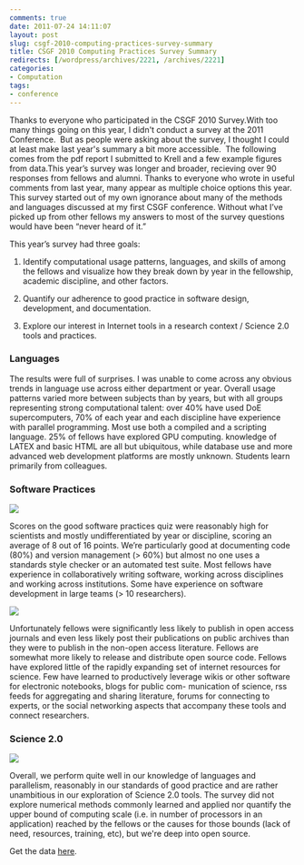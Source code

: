 ```yaml
---
comments: true
date: 2011-07-24 14:11:07
layout: post
slug: csgf-2010-computing-practices-survey-summary
title: CSGF 2010 Computing Practices Survey Summary
redirects: [/wordpress/archives/2221, /archives/2221]
categories:
- Computation
tags:
- conference
---
```


Thanks to everyone who participated in the CSGF 2010 Survey.With too many things going on this year, I didn't conduct a survey at the 2011 Conference.  But as people were asking about the survey, I thought I could at least make last year's summary a bit more accessible.  The following comes from the pdf report I submitted to Krell and a few example figures from data.This year’s survey was longer and broader, recieving over 90 responses from fellows and alumni. Thanks to everyone who wrote in useful comments from last year, many appear as multiple choice options this year. This survey started out of my own ignorance about many of the methods and languages discussed at my first CSGF conference. Without what I’ve picked up from other fellows my answers to most of the survey questions would have been “never heard of it.”

This year’s survey had three goals:



	
  1. Identify computational usage patterns, languages, and skills of among the fellows and visualize how they break down by year in the fellowship, academic discipline, and other factors.

	
  2. Quantify our adherence to good practice in software design, development, and documentation.

	
  3. Explore our interest in Internet tools in a research context / Science 2.0 tools and practices.




### Languages


The results were full of surprises. I was unable to come across any obvious trends in language use across either department or year. Overall usage patterns varied more between subjects than by years, but with all groups representing strong computational talent: over 40% have used DoE supercomputers, 70% of each year and each discipline have experience with parallel programming. Most use both a compiled and a scripting language. 25% of fellows have explored GPU computing. knowledge of LATEX and basic HTML are all but ubiquitous, while database use and more advanced web development platforms are mostly unknown. Students learn primarily from colleagues.


### Software Practices


![]( http://farm7.staticflickr.com/6003/5971726690_118e1d94f3_o.png )


Scores on the good software practices quiz were reasonably high for scientists and mostly undifferentiated by year or discipline, scoring an average of 8 out of 16 points. We’re particularly good at documenting code (80%) and version management (> 60%) but almost no one uses a standards style checker or an automated test suite. Most fellows have experience in collaboratively writing software, working across disciplines and working across institutions. Some have experience on software development in large teams (> 10 researchers).

![]( http://farm7.staticflickr.com/6133/5971726626_2219a694de_o.png )


Unfortunately fellows were significantly less likely to publish in open access journals and even less
likely post their publications on public archives than they were to publish in the non-open access literature. Fellows are somewhat more likely to release and distribute open source code. Fellows have explored little of the rapidly expanding set of internet resources for science. Few have learned to productively leverage wikis or other software for electronic notebooks, blogs for public com-
munication of science, rss feeds for aggregating and sharing literature, forums for connecting to experts, or the social networking aspects that accompany these tools and connect researchers.


### Science 2.0


![]( http://farm7.staticflickr.com/6149/5971193777_0b3cfcd2b5_o.png )


Overall, we perform quite well in our knowledge of languages and parallelism, reasonably in our standards of good practice and are rather unambitious in our exploration of Science 2.0 tools. The survey did not explore numerical methods commonly learned and applied nor quantify the upper bound of computing scale (i.e. in number of processors in an application) reached by the fellows or the causes for those bounds (lack of need, resources, training, etc), but we're deep into open source.

Get the data [here](https://raw.github.com/cboettig/sandbox/master/csgf_survey/Sheet_1.csv).
